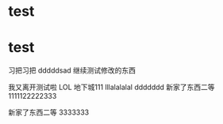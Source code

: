 # test
# test
习把习把
dddddsad
继续测试修改的东西

我又离开测试啦
LOL 地下城111
lllalalalal 
ddddddd
新家了东西二等
1111122222333

新家了东西二等
3333333